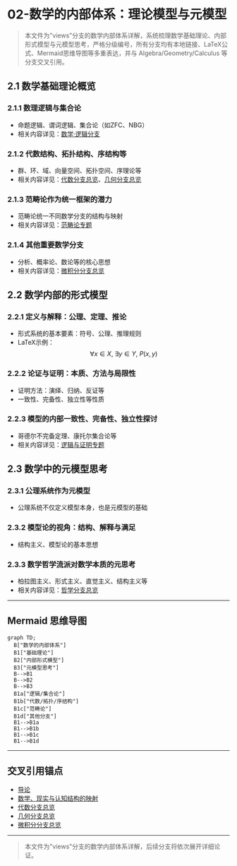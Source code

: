 # 02-数学的内部体系：理论模型与元模型

> 本文件为"views"分支的数学内部体系详解，系统梳理数学基础理论、内部形式模型与元模型思考，严格分级编号，所有分支均有本地链接、LaTeX公式、Mermaid思维导图等多重表达，并与 Algebra/Geometry/Calculus 等分支交叉引用。

## 2.1 数学基础理论概览

### 2.1.1 数理逻辑与集合论

- 命题逻辑、谓词逻辑、集合论（如ZFC、NBG）
- 相关内容详见：[数学·逻辑分支](../FormalMethods/02-FormalLanguages.md)

### 2.1.2 代数结构、拓扑结构、序结构等

- 群、环、域、向量空间、拓扑空间、序理论等
- 相关内容详见：[代数分支总览](../Algebra/01-Overview.md)、[几何分支总览](../Geometry/01-Overview.md)

### 2.1.3 范畴论作为统一框架的潜力

- 范畴论统一不同数学分支的结构与映射
- 相关内容详见：[范畴论专题](../Algebra/06-CategoryTheory.md)

### 2.1.4 其他重要数学分支

- 分析、概率论、数论等的核心思想
- 相关内容详见：[微积分分支总览](../Calculus/01-Overview.md)

## 2.2 数学内部的形式模型

### 2.2.1 定义与解释：公理、定理、推论

- 形式系统的基本要素：符号、公理、推理规则
- LaTeX示例：
  $$
  \forall x \in X,\ \exists y \in Y,\ P(x, y)
  $$

### 2.2.2 论证与证明：本质、方法与局限性

- 证明方法：演绎、归纳、反证等
- 一致性、完备性、独立性等性质

### 2.2.3 模型的内部一致性、完备性、独立性探讨

- 哥德尔不完备定理、康托尔集合论等
- 相关内容详见：[逻辑与证明专题](../FormalMethods/03-TypeTheory.md)

## 2.3 数学中的元模型思考

### 2.3.1 公理系统作为元模型

- 公理系统不仅定义模型本身，也是元模型的基础

### 2.3.2 模型论的视角：结构、解释与满足

- 结构主义、模型论的基本思想

### 2.3.3 数学哲学流派对数学本质的元思考

- 柏拉图主义、形式主义、直觉主义、结构主义等
- 相关内容详见：[哲学分支总览](../../Philosophy/README.md)

---

## Mermaid 思维导图

```mermaid
graph TD;
  B["数学的内部体系"]
  B1["基础理论"]
  B2["内部形式模型"]
  B3["元模型思考"]
  B-->B1
  B-->B2
  B-->B3
  B1a["逻辑/集合论"]
  B1b["代数/拓扑/序结构"]
  B1c["范畴论"]
  B1d["其他分支"]
  B1-->B1a
  B1-->B1b
  B1-->B1c
  B1-->B1d
```

---

## 交叉引用锚点

- [导论](./01-Introduction.md)
- [数学、现实与认知结构的映射](./03-MappingInteraction.md)
- [代数分支总览](../Algebra/01-Overview.md)
- [几何分支总览](../Geometry/01-Overview.md)
- [微积分分支总览](../Calculus/01-Overview.md)

---

> 本文件为"views"分支的数学内部体系详解，后续分支将依次展开详细论证。
